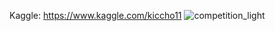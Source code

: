 Kaggle: https://www.kaggle.com/kiccho11
![competition_light](https://road-to-kaggle-grandmaster.vercel.app/api/badges/kiccho11/competition/light)
